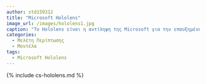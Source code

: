 ```yaml
---
author: std159312
title: "Microsoft Hololens"
image_url: /images/hololens1.jpg
caption: "Το Hololens είναι η αντίληψη της Microsoft για την επαυξημένη πραγματικότητα, την οποία αποκαλούν «μικτή πραγματικότητα». Το HoloLens 2 υποστηρίζει αρθρωτή είσοδο παρακολούθησης χεριών, η οποία επιτρέπει στον χρήστη να αλληλεπιδράει με αντικείμενα."
categories:
  - Μελέτη Περίπτωσης
  - Μοντέλα
tags:
  - Microsoft Hololens
---
```


{% include cs-hololens.md %}

